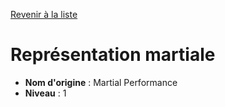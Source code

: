 [Revenir à la liste](..)

# Représentation martiale

 * **Nom d'origine** : Martial Performance
 * **Niveau** : 1


